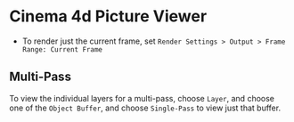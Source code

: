 # Cinema 4d Picture Viewer

- To render just the current frame, set `Render Settings > Output > Frame Range: Current Frame`

## Multi-Pass

To view the individual layers for a multi-pass, choose `Layer`, and choose one of the `Object Buffer`, and choose `Single-Pass` to view just that buffer.
